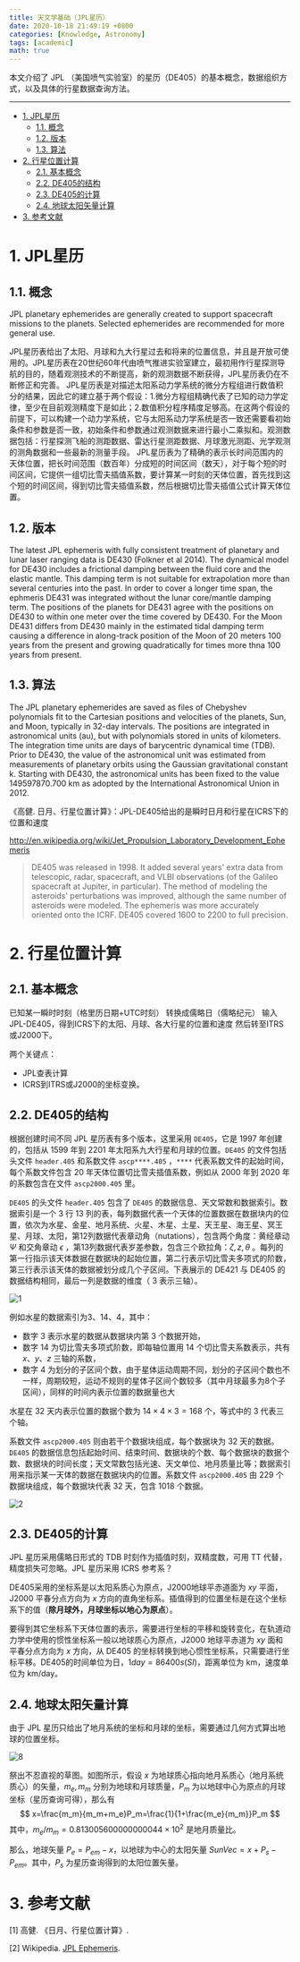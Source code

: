 ```yaml
---
title: 天文学基础（JPL星历）
date: 2020-10-18 21:49:19 +0800
categories: [Knowledge, Astronomy]
tags: [academic]
math: true
---
```


本文介绍了 JPL （美国喷气实验室）的星历（DE405）的基本概念，数据组织方式，以及具体的行星数据查询方法。

<!--more-->

---

- [1. JPL星历](#1-jpl星历)
  - [1.1. 概念](#11-概念)
  - [1.2. 版本](#12-版本)
  - [1.3. 算法](#13-算法)
- [2. 行星位置计算](#2-行星位置计算)
  - [2.1. 基本概念](#21-基本概念)
  - [2.2. DE405的结构](#22-de405的结构)
  - [2.3. DE405的计算](#23-de405的计算)
  - [2.4. 地球太阳矢量计算](#24-地球太阳矢量计算)
- [3. 参考文献](#3-参考文献)

# 1. JPL星历

## 1.1. 概念

JPL planetary ephemerides are generally created to support spacecraft missions to the planets. Selected ephemerides are recommended for more general use.

JPL星历表给出了太阳、月球和九大行星过去和将来的位置信息，并且是开放可使用的。JPL星历表在20世纪60年代由喷气推进实验室建立，最初用作行星探测导航的目的，随着观测技术的不断提高，新的观测数据不断获得，JPL星历表仍在不断修正和完善。
JPL星历表是对描述太阳系动力学系统的微分方程组进行数值积分的结果，因此它的建立基于两个假设：1.微分方程组精确代表了已知的动力学定律，至少在目前观测精度下是如此；2.数值积分程序精度足够高。在这两个假设的前提下，可以构建一个动力学系统，它与太阳系动力学系统是否一致还需要看初始条件和参数是否一致，初始条件和参数通过观测数据来进行最小二乘拟和。观测数据包括：行星探测飞船的测距数据、雷达行星测距数据、月球激光测距、光学观测的测角数据和一些最新的测量手段。
JPL星历表为了精确的表示长时间范围内的天体位置，把长时间范围（数百年）分成短的时间区间（数天），对于每个短的时间区间，它提供一组切比雪夫插值系数，要计算某一时刻的天体位置，首先找到这个短的时间区间，得到切比雪夫插值系数，然后根据切比雪夫插值公式计算天体位置。

## 1.2. 版本

The latest JPL ephemeris with fully consistent treatment of planetary and lunar laser ranging data is DE430 (Folkner et al 2014). The dynamical model for DE430 includes a frictional damping between the fluid core and the elastic mantle. This damping term is not suitable for extrapolation more than several centuries into the past. In order to cover a longer time span, the ephmeris DE431 was integrated without the lunar core/mantle damping term. The positions of the planets for DE431 agree with the positions on DE430 to within one meter over the time covered by DE430. For the Moon DE431 differs from DE430 mainly in the estimated tidal damping term causing a difference in along-track position of the Moon of 20 meters 100 years from the present and growing quadratically for times more thna 100 years from present.

## 1.3. 算法

The JPL planetary ephemerides are saved as files of Chebyshev polynomials fit to the Cartesian positions and velocities of the planets, Sun, and Moon, typically in 32-day intervals. The positions are integrated in astronomical units (au), but with polynomials stored in units of kilometers. The integration time units are days of barycentric dynamical time (TDB). Prior to DE430, the value of the astronomical unit was estimated from measurements of planetary orbits using the Gaussian gravitational constant k. Starting with DE430, the astronomical units has been fixed to the value 149597870.700 km as adopted by the International Astronomical Union in 2012.

《高健. 日月、行星位置计算》：JPL-DE405给出的是瞬时日月和行星在ICRS下的位置和速度

http://en.wikipedia.org/wiki/Jet_Propulsion_Laboratory_Development_Ephemeris

> DE405 was released in 1998. It added several years' extra data from telescopic, radar, spacecraft, and VLBI observations (of the Galileo spacecraft at Jupiter, in particular). The method of modeling the asteroids' perturbations was improved, although the same number of asteroids were modeled. The ephemeris was more accurately oriented onto the ICRF. DE405 covered 1600 to 2200 to full precision.

# 2. 行星位置计算

## 2.1. 基本概念

已知某一瞬时时刻（格里历日期+UTC时刻）
转换成儒略日（儒略纪元）
输入JPL-DE405，得到ICRS下的太阳、月球、各大行星的位置和速度
然后转至ITRS或J2000下。

两个关键点：

- JPL查表计算
- ICRS到ITRS或J2000的坐标变换。

## 2.2. DE405的结构

根据创建时间不同 JPL 星历表有多个版本，这里采用 `DE405`，它是 1997 年创建的，包括从 1599 年到 2201 年太阳系九大行星和月球的位置。`DE405` 的文件包括头文件 `header.405` 和系数文件 `ascp****.405` ，`****` 代表系数文件的起始时间，每个系数文件包含 20 年天体位置切比雪夫插值系数，例如从 2000 年到 2020 年的系数包含在文件 `ascp2000.405` 里。

`DE405` 的头文件 `header.405` 包含了 `DE405` 的数据信息、天文常数和数据索引。数据索引是一个 3 行 13 列的表，每列数据代表一个天体的位置数据在数据块内的位置，依次为水星、金星、地月系统、火星、木星、土星、天王星、海王星、冥王星、月球、太阳，第12列数据代表章动角（nutations），包含两个角度：黄经章动 $\Psi$ 和交角章动 $\epsilon$ ，第13列数据代表岁差参数，包含三个欧拉角：$\zeta, z, \theta$ 。每列的第一行指示该天体数据在数据块的起始位置，第二行表示切比雪夫多项式的阶数，第三行表示该天体的数据被划分成几个子区间。下表展示的 DE421 与 DE405 的数据结构相同，最后一列是数据的维度（ 3 表示三轴）。

![1](..\assets\img\postsimg\20201018\1.jpg)

例如水星的数据索引为3、14、4，其中：

- 数字 3 表示水星的数据从数据块内第 3 个数据开始，
- 数字 14 为切比雪夫多项式阶数，即每轴位置用 14 个切比雪夫系数表示，共有 $x$、$y$、$z$ 三轴的系数，
- 数字 4 为划分的子区间个数，由于星体运动周期不同，划分的子区间个数也不一样，周期较短，运动不规则的星体子区间个数较多（其中月球最多为8个子区间），同样的时间内表示位置的数据量也大

水星在 32 天内表示位置的数据个数为 $14\times 4\times 3=168$ 个，等式中的 3 代表三个轴。

系数文件 `ascp2000.405` 则由若干个数据块组成，每个数据块为 32 天的数据。`DE405` 的数据信息包括起始时间、结束时间、数据块的个数、每个数据块的数据个数、数据块的时间长度；天文常数包括光速、天文单位、地月质量比等；数据索引用来指示某一天体的数据在数据块内的位置。系数文件 `ascp2000.405` 由 229 个数据块组成，每个数据块代表 32 天，包含 1018 个数据。

![2](..\assets\img\postsimg\20201018\2.jpg)



## 2.3. DE405的计算

JPL 星历采用儒略日形式的 TDB 时刻作为插值时刻，双精度数，可用 TT 代替，精度损失可忽略。JPL 星历采用 ICRS 参考系？

DE405采用的坐标系是以太阳系质心为原点，J2000地球平赤道面为 $xy$ 平面， J2000 平春分点方向为 $x$ 方向的直角坐标系。插值得到的位置坐标是在这个坐标系下的值（**除月球外，月球坐标以地心为原点**）。

要得到其它坐标系下天体位置的表示，需要进行坐标的平移和旋转变化，在轨道动力学中使用的惯性坐标系一般以地球质心为原点，J2000 地球平赤道为 $xy$ 面和平春分点方向为 $x$ 方向，从 DE405 的坐标转换到地心惯性坐标系，只需要进行坐标平移。DE405的时间单位为日，$1 day = 86400 s(SI)$，距离单位为 km，速度单位为 km/day。

## 2.4. 地球太阳矢量计算

由于 JPL 星历只给出了地月系统的坐标和月球的坐标，需要通过几何方式算出地球的位置坐标。

![8](..\assets\img\postsimg\20201018\8.jpg)

祭出不忍直视的草图。如图所示，假设 $x$ 为地球质心指向地月系质心（地月系统质心）的矢量，$m_e,m_m$ 分别为地球和月球质量，$P_m$ 为以地球中心为原点的月球坐标（星历查询可得），那么有
$$
x=\frac{m_m}{m_m+m_e}P_m=\frac{1}{1+\frac{m_e}{m_m}}P_m
$$
其中，$m_e/m_m=0.813005600000000044\times 10^2$ 是地月质量比。

那么，地球矢量 $P_e=P_{em}-x$，以地球为中心的太阳矢量 $SunVec=x+P_s-P_{em}$。其中，$P_s$ 为星历查询得到的太阳位置矢量。


# 3. 参考文献

<span id="ref1">[1]</span> 高健. 《日月、行星位置计算》.

<span id="ref2">[2]</span> Wikipedia. [JPL Ephemeris](http://en.wikipedia.org/wiki/Jet_Propulsion_Laboratory_Development_Ephemeris).